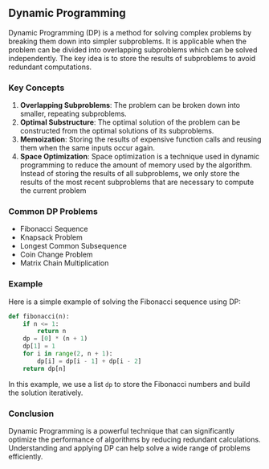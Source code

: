 ## Dynamic Programming

Dynamic Programming (DP) is a method for solving complex problems by breaking them down into simpler subproblems. It is applicable when the problem can be divided into overlapping subproblems which can be solved independently. The key idea is to store the results of subproblems to avoid redundant computations.

### Key Concepts

1. **Overlapping Subproblems**: The problem can be broken down into smaller, repeating subproblems.
2. **Optimal Substructure**: The optimal solution of the problem can be constructed from the optimal solutions of its subproblems.
3. **Memoization**: Storing the results of expensive function calls and reusing them when the same inputs occur again.
5. **Space Optimization**: Space optimization is a technique used in dynamic programming to reduce the amount of memory used by the algorithm. Instead of storing the results of all subproblems, we only store the results of the most recent subproblems that are necessary to compute the current problem

### Common DP Problems

- Fibonacci Sequence
- Knapsack Problem
- Longest Common Subsequence
- Coin Change Problem
- Matrix Chain Multiplication

### Example

Here is a simple example of solving the Fibonacci sequence using DP:

```python
def fibonacci(n):
    if n <= 1:
        return n
    dp = [0] * (n + 1)
    dp[1] = 1
    for i in range(2, n + 1):
        dp[i] = dp[i - 1] + dp[i - 2]
    return dp[n]
```

In this example, we use a list `dp` to store the Fibonacci numbers and build the solution iteratively.

### Conclusion

Dynamic Programming is a powerful technique that can significantly optimize the performance of algorithms by reducing redundant calculations. Understanding and applying DP can help solve a wide range of problems efficiently.
